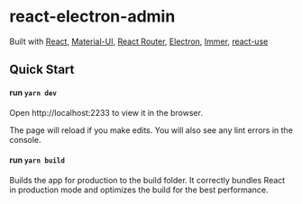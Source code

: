 # react-electron-admin

Built with [React](https://facebook.github.io/react/), [Material-UI](https://material-ui.com), [React Router](https://reacttraining.com/react-router/), [Electron](https://www.electronjs.org/), [Immer](https://github.com/immerjs/immer), [react-use](https://github.com/streamich/react-use)

## Quick Start

#### run `yarn dev`

Open http://localhost:2233 to view it in the browser.

The page will reload if you make edits. You will also see any lint errors in the console.

#### run `yarn build`

Builds the app for production to the build folder. It correctly bundles React in production mode and optimizes the build for the best performance.
